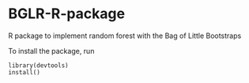 # BGLR-R-package
R package to implement random forest with the Bag of Little Bootstraps

To install the package, run 

```
library(devtools)
install()
```
